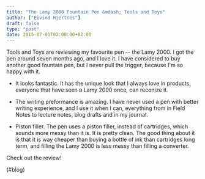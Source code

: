 ```yaml
---
title: "The Lamy 2000 Fountain Pen &mdash; Tools and Toys"
author: ["Eivind Hjertnes"]
draft: false
type: "post"
date: 2015-07-01T02:00:00+02:00
---
```


Tools and Toys are reviewing my favourite pen -- the Lamy 2000. I got
the pen around seven months ago, and I love it. I have considered to buy
another good fountain pen, but I never pull the trigger, because I'm so
happy with it.

-   It looks fantastic. It has the unique look that I always love in
    products, everyone that have seen a Lamy 2000 once, can reconize it.

-   The writing preformance is amazing. I have never used a pen with
    better writing experience, and I use it when I can, everything from in
    Field Notes to lecture notes, blog drafts and in my journal.

-   Piston filler. The pen uses a piston filler, instead of cartridges,
    which sounds more messy than it is. It is pretty clean. The good thing
    about it is that it is way cheaper than buying a bottle of ink than
    cartridges long term, and filling the Lamy 2000 is less messy than
    filling a converter.

Check out the review!

(#blog)

